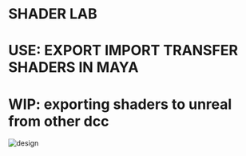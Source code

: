 # SHADER LAB
# USE: EXPORT IMPORT TRANSFER SHADERS IN MAYA 
# WIP: exporting shaders to unreal from other dcc

![design](https://github.com/jayanthzarco/Shader_Lab/assets/126959745/83af55b3-9e1e-47bf-aaa3-586988f83a41)
